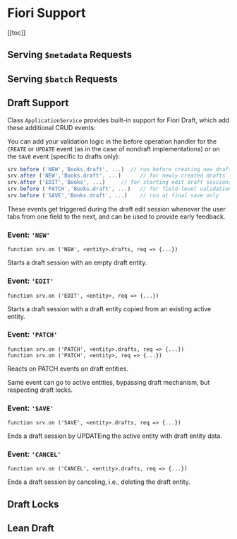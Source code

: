 # Fiori Support



[[toc]]



## Serving `$metadata` Requests



## Serving `$batch` Requests



## Draft Support 

Class `ApplicationService` provides built-in support for Fiori Draft, which add these additional CRUD events:

You can add your validation logic in the before operation handler for the `CREATE` or `UPDATE` event (as in the case of nondraft implementations) or on the `SAVE` event (specific to drafts only):

```js
srv.before ('NEW','Books.draft', ...)  // run before creating new drafts
srv.after ('NEW','Books.draft', ...)      // for newly created drafts
srv.after ('EDIT','Books', ...)     // for starting edit draft sessions
srv.before ('PATCH','Books.draft', ...)   // for field-level validations during editing
srv.before ('SAVE','Books.draft', ...)    // run at final save only
```

These events get triggered during the draft edit session whenever the user tabs from one field to the next, and can be used to provide early feedback.



### Event: `'NEW'`

```tsx
function srv.on ('NEW', <entity>.drafts, req => {...})
```

Starts a draft session with an empty draft entity.



### Event: `'EDIT'`

```tsx
function srv.on ('EDIT', <entity>, req => {...})
```

Starts a draft session with a draft entity copied from an existing active entity.



### Event: `'PATCH'`

```tsx
function srv.on ('PATCH', <entity>.drafts, req => {...})
function srv.on ('PATCH', <entity>, req => {...})
```

Reacts on PATCH events on draft entities.

Same event can go to active entities, bypassing draft mechanism, but respecting draft locks.



### Event: `'SAVE'`

```tsx
function srv.on ('SAVE', <entity>.drafts, req => {...})
```

Ends a draft session by UPDATEing the active entity with draft entity data. 



### Event: `'CANCEL'`

```tsx
function srv.on ('CANCEL', <entity>.drafts, req => {...})
```

Ends a draft session by canceling, i.e., deleting the draft entity. 





## Draft Locks



## Lean Draft 

